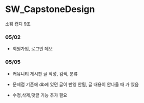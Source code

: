 # SW_CapstoneDesign

소웨 캡디 9조

### 05/02
* 회원가입, 로그인 데모

### 05/05
* 커뮤니티 게시판 글 작성, 검색, 분류

* 문제점 기존에 db에 있던 글이 반영 안됨, 글 내용이 안나올 때 가 있음
* 수정,삭제,댓글 기능 추가 필요


